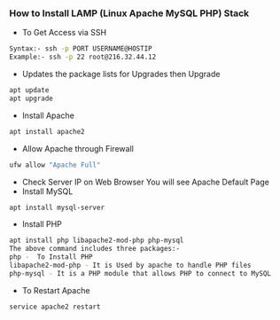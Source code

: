 ### How to Install LAMP (Linux Apache MySQL PHP) Stack

- To Get Access via SSH
```sh
Syntax:- ssh -p PORT USERNAME@HOSTIP
Example:- ssh -p 22 root@216.32.44.12
```

- Updates the package lists for Upgrades then Upgrade
```sh
apt update
apt upgrade
```
- Install Apache
```sh
apt install apache2
```
- Allow Apache through Firewall
```sh
ufw allow "Apache Full"
```
- Check Server IP on Web Browser You will see Apache Default Page
- Install MySQL
```sh
apt install mysql-server
```
- Install PHP
```sh
apt install php libapache2-mod-php php-mysql
The above command includes three packages:-
php -  To Install PHP
libapache2-mod-php - It is Used by apache to handle PHP files
php-mysql - It is a PHP module that allows PHP to connect to MySQL 
```
- To Restart Apache
```sh
service apache2 restart
```
